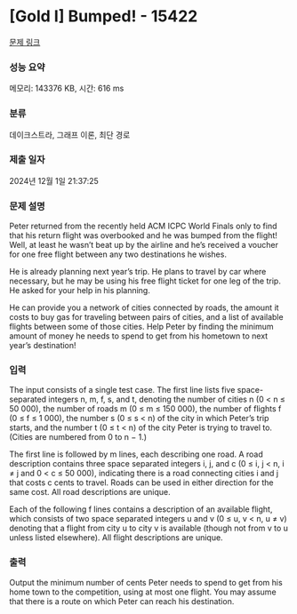 # [Gold I] Bumped! - 15422 

[문제 링크](https://www.acmicpc.net/problem/15422) 

### 성능 요약

메모리: 143376 KB, 시간: 616 ms

### 분류

데이크스트라, 그래프 이론, 최단 경로

### 제출 일자

2024년 12월 1일 21:37:25

### 문제 설명

<p>Peter returned from the recently held ACM ICPC World Finals only to find that his return flight was overbooked and he was bumped from the flight! Well, at least he wasn’t beat up by the airline and he’s received a voucher for one free flight between any two destinations he wishes.</p>

<p>He is already planning next year’s trip. He plans to travel by car where necessary, but he may be using his free flight ticket for one leg of the trip. He asked for your help in his planning.</p>

<p>He can provide you a network of cities connected by roads, the amount it costs to buy gas for traveling between pairs of cities, and a list of available flights between some of those cities. Help Peter by finding the minimum amount of money he needs to spend to get from his hometown to next year’s destination!</p>

### 입력 

 <p>The input consists of a single test case. The first line lists five space-separated integers n, m, f, s, and t, denoting the number of cities n (0 < n ≤ 50 000), the number of roads m (0 ≤ m ≤ 150 000), the number of flights f (0 ≤ f ≤ 1 000), the number s (0 ≤ s < n) of the city in which Peter’s trip starts, and the number t (0 ≤ t < n) of the city Peter is trying to travel to. (Cities are numbered from 0 to n − 1.)</p>

<p>The first line is followed by m lines, each describing one road. A road description contains three space separated integers i, j, and c (0 ≤ i, j < n, i ≠ j and 0 < c ≤ 50 000), indicating there is a road connecting cities i and j that costs c cents to travel. Roads can be used in either direction for the same cost. All road descriptions are unique.</p>

<p>Each of the following f lines contains a description of an available flight, which consists of two space separated integers u and v (0 ≤ u, v < n, u ≠ v) denoting that a flight from city u to city v is available (though not from v to u unless listed elsewhere). All flight descriptions are unique.</p>

### 출력 

 <p>Output the minimum number of cents Peter needs to spend to get from his home town to the competition, using at most one flight. You may assume that there is a route on which Peter can reach his destination.</p>

